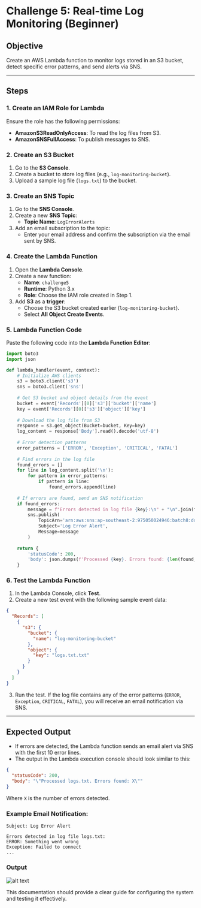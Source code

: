 # Challenge 5: Real-time Log Monitoring (Beginner)

## Objective  
Create an AWS Lambda function to monitor logs stored in an S3 bucket, detect specific error patterns, and send alerts via SNS.

---

## Steps

### 1. **Create an IAM Role for Lambda**  
Ensure the role has the following permissions:
- **AmazonS3ReadOnlyAccess**: To read the log files from S3.
- **AmazonSNSFullAccess**: To publish messages to SNS.

### 2. **Create an S3 Bucket**  
1. Go to the **S3 Console**.
2. Create a bucket to store log files (e.g., `log-monitoring-bucket`).
3. Upload a sample log file (`logs.txt`) to the bucket.

### 3. **Create an SNS Topic**  
1. Go to the **SNS Console**.
2. Create a new **SNS Topic**:
   - **Topic Name**: `LogErrorAlerts`
3. Add an email subscription to the topic:
   - Enter your email address and confirm the subscription via the email sent by SNS.

### 4. **Create the Lambda Function**  
1. Open the **Lambda Console**.
2. Create a new function:
   - **Name**: `challenge5`
   - **Runtime**: Python 3.x
   - **Role**: Choose the IAM role created in Step 1.
3. Add **S3** as a **trigger**:
   - Choose the S3 bucket created earlier (`log-monitoring-bucket`).
   - Select **All Object Create Events**.

### 5. **Lambda Function Code**

Paste the following code into the **Lambda Function Editor**:

```python
import boto3
import json

def lambda_handler(event, context):
    # Initialize AWS clients
    s3 = boto3.client('s3')
    sns = boto3.client('sns')
    
    # Get S3 bucket and object details from the event
    bucket = event['Records'][0]['s3']['bucket']['name']
    key = event['Records'][0]['s3']['object']['key']
    
    # Download the log file from S3
    response = s3.get_object(Bucket=bucket, Key=key)
    log_content = response['Body'].read().decode('utf-8')
    
    # Error detection patterns
    error_patterns = ['ERROR', 'Exception', 'CRITICAL', 'FATAL']
    
    # Find errors in the log file
    found_errors = []
    for line in log_content.split('\n'):
        for pattern in error_patterns:
            if pattern in line:
                found_errors.append(line)
    
    # If errors are found, send an SNS notification
    if found_errors:
        message = f"Errors detected in log file {key}:\n" + "\n".join(found_errors[:10])
        sns.publish(
            TopicArn='arn:aws:sns:ap-southeast-2:975050024946:batch8:dd1ff5f9-b56f-42b9-b689-f8deb5c7178b',
            Subject='Log Error Alert',
            Message=message
        )
    
    return {
        'statusCode': 200,
        'body': json.dumps(f'Processed {key}. Errors found: {len(found_errors)}')
    }
```

### 6. **Test the Lambda Function**
1. In the Lambda Console, click **Test**.
2. Create a new test event with the following sample event data:

```json
{
  "Records": [
    {
      "s3": {
        "bucket": {
          "name": "log-monitoring-bucket"
        },
        "object": {
          "key": "logs.txt.txt"
        }
      }
    }
  ]
}
```
3. Run the test. If the log file contains any of the error patterns (`ERROR`, `Exception`, `CRITICAL`, `FATAL`), you will receive an email notification via SNS.

---

## Expected Output
- If errors are detected, the Lambda function sends an email alert via SNS with the first 10 error lines.
- The output in the Lambda execution console should look similar to this:

```json
{
  "statusCode": 200,
  "body": "\"Processed logs.txt. Errors found: X\""
}
```

Where `X` is the number of errors detected.

### Example Email Notification:
```
Subject: Log Error Alert

Errors detected in log file logs.txt:
ERROR: Something went wrong
Exception: Failed to connect
...
```
### Output
![alt text](image-1.png)



This documentation should provide a clear guide for configuring the system and testing it effectively.
